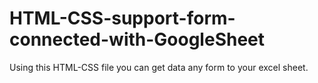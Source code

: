 # HTML-CSS-support-form-connected-with-GoogleSheet
Using this HTML-CSS file you can get data any form to your excel sheet.
